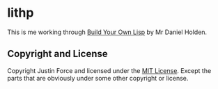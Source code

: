 lithp
=====

This is me working through [Build Your Own Lisp][] by
Mr Daniel Holden.

Copyright and License
---------------------

Copyright Justin Force and licensed under the [MIT License][]. Except the parts
that are obviously under some other copyright or license.

[Build Your Own Lisp]: http://buildyourownlisp.com
[MIT License]: http://www.opensource.org/licenses/MIT
